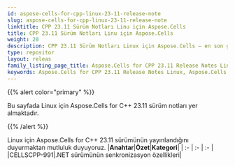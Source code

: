 ```yaml
---
id: aspose-cells-for-cpp-linux-23-11-release-note
slug: aspose-cells-for-cpp-linux-23-11-release-note
linktitle: CPP 23.11 Sürüm Notları Linu için Aspose.Cells
title: CPP 23.11 Sürüm Notları Linu için Aspose.Cells
weight: 20
description: CPP 23.11 Sürüm Notları Linux için Aspose.Cells – en son geliştirmeler, yeni özellikler ve düzeltmeler
type: repositor
layout: releas
family_listing_page_title: Aspose.Cells for CPP 23.11 Release Notes Linu
keywords: Aspose.Cells for CPP 23.11 Release Notes Linux, Aspose.Cells for CPP 23.11 Linux updates and fixe
---
```

{{% alert color="primary" %}}

Bu sayfada Linux için Aspose.Cells for C++ 23.11 sürüm notları yer almaktadır.

{{% /alert %}}

Linux için Aspose.Cells for C++ 23.11 sürümünün yayınlandığını duyurmaktan mutluluk duyuyoruz.
|**Anahtar**|**Özet**|**Kategori**|
| :- | :- | :- |
|CELLSCPP-991|.NET sürümünün senkronizasyon özellikleri|
